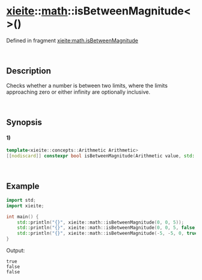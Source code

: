 # [xieite](../../xieite.md)\:\:[math](../../math.md)\:\:isBetweenMagnitude\<\>\(\)
Defined in fragment [xieite:math.isBetweenMagnitude](../../../src/math/is_between_magnitude.cpp)

&nbsp;

## Description
Checks whether a number is between two limits, where the limits approaching zero or either infinity are optionally inclusive.

&nbsp;

## Synopsis
#### 1)
```cpp
template<xieite::concepts::Arithmetic Arithmetic>
[[nodiscard]] constexpr bool isBetweenMagnitude(Arithmetic value, std::type_identity_t<Arithmetic> limit1, std::type_identity_t<Arithmetic> limit2, bool downInclusive = true, bool upInclusive = true) noexcept;
```

&nbsp;

## Example
```cpp
import std;
import xieite;

int main() {
    std::println("{}", xieite::math::isBetweenMagnitude(0, 0, 5));
    std::println("{}", xieite::math::isBetweenMagnitude(0, 0, 5, false));
    std::println("{}", xieite::math::isBetweenMagnitude(-5, -5, 0, true, false));
}
```
Output:
```
true
false
false
```
